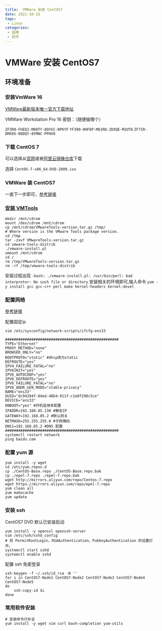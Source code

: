 ```yaml
---
title:  VMWare 安装 CentOS7
date: 2021-10-16
tags:
 - Linux
categories:
 - 运维
 - 软件
---
```


# VMWare 安装 CentOS7

## 环境准备

### 安装VmWare 16

[VMWare最新版本唯一官方下载地址](https://www.vmware.com/go/getworkstation-win)

VMWare Workstation Pro 16 密钥：（随便输哪个）

`ZF3R0-FHED2-M80TY-8QYGC-NPKYF`
`YF390-0HF8P-M81RQ-2DXQE-M2UT6`
`ZF71R-DMX85-08DQY-8YMNC-PPHV8`

### 下载 CentOS 7

可以选择从[官网](https://www.centos.org/download)或者[阿里云镜像仓库](https://mirrors.aliyun.com/centos/7.9.2009/isos/x86_64/)下载

选择 `CentOS-7-x86_64-DVD-2009.iso`

### VMWare 装 CentOS7

一直下一步即可，[参考链接](https://blog.csdn.net/Mikli/article/details/108342867)

### [安装 VMTools](https://kb.vmware.com/s/article/1018414)

```
mkdir /mnt/cdrom
mount /dev/cdrom /mnt/cdrom
cp /mnt/cdrom/VMwareTools-version.tar.gz /tmp/
# Where version is the VMware Tools package version.
cd /tmp
tar -zxvf VMwareTools-version.tar.gz
cd vmware-tools-distrib
./vmware-install.pl
umount /mnt/cdrom
cd /
rm /tmp/VMwareTools-version.tar.gz
rm -rf /tmp/vmware-tools-distrib
```

安装过程出现 `-bash: ./vmware-install.pl: /usr/bin/perl: bad interpreter: No such file or directory`
安装相关的环境即可,输入命令 `yum -y install gcc gcc-c++ perl make kernel-headers kernel-devel`

### 配置网络

[參考链接](https://blog.csdn.net/zsg88/article/details/75095229)

配置固定ip
```
vim /etc/sysconfig/network-scripts/ifcfg-ens33

####################################################
TYPE="Ethernet"
PROXY_METHOD="none"
BROWSER_ONLY="no"
BOOTPROTO="static" #dhcp改为static 
DEFROUTE="yes"
IPV4_FAILURE_FATAL="no"
IPV6INIT="yes"
IPV6_AUTOCONF="yes"
IPV6_DEFROUTE="yes"
IPV6_FAILURE_FATAL="no"
IPV6_ADDR_GEN_MODE="stable-privacy"
NAME="ens33"
UUID="dc94394f-84ed-48b4-911f-c1e0f298c5ce"
DEVICE="ens33"
ONBOOT="yes" #开机启用本配置
IPADDR=192.168.85.130 #静态IP
GATEWAY=192.168.85.2 #默认网关
NETMASK=255.255.255.0 #子网掩码
DNS1=192.168.85.2 #DNS 配置
####################################################
systemctl restart network
ping baidu.com
```

### 配置 yum 源

```
yum install -y wget
cd /etc/yum.repos.d
cp ./CentOS-Base.repo ./CentOS-Base.repo.bak
cp ./epel-7.repo ./epel-7.repo.bak
wget http://mirrors.aliyun.com/repo/Centos-7.repo
wget https://mirrors.aliyun.com/repo/epel-7.repo
yum clean all
yum makecache
yum update
```

### 安装 ssh

CentOS7 DVD 默认已安装启动

```
yum install -y openssl openssh-server
vim /etc/ssh/sshd_config
# 将 PermitRootLogin，RSAAuthentication，PubkeyAuthentication 的设置打开。
systemctl start sshd
systemctl enable sshd
```

配置 ssh 免密登录

```
ssh-keygen -f ~/.ssh/id_rsa -N ''
for i in CentOS7-Node1 CentOS7-Node2 CentOS7-Node3 CentOS7-Node4 CentOS7-Node5
do
    ssh-copy-id $i
done
```

### 常用软件安装

```
# 安装命令行补全
yum install -y wget vim curl bash-completion yum-utils
```